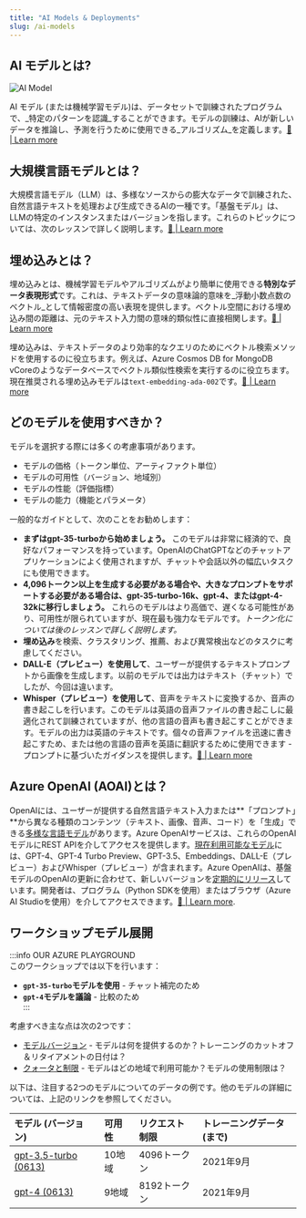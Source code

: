 ```yaml
---
title: "AI Models & Deployments"
slug: /ai-models
---
```


## AI モデルとは?

![AI Model](https://learn.microsoft.com/windows/ai/images/winml-model-flow.png)

AI モデル (または機械学習モデル)は、データセットで訓練されたプログラムで、_特定のパターンを認識_することができます。モデルの訓練は、AIが新しいデータを推論し、予測を行うために使用できる_アルゴリズム_を定義します。[🔖 | Learn more](https://learn.microsoft.com/windows/ai/windows-ml/what-is-a-machine-learning-model)  
   
## 大規模言語モデルとは？  
大規模言語モデル（LLM）は、多様なソースからの膨大なデータで訓練された、自然言語テキストを処理および生成できるAIの一種です。「基盤モデル」は、LLMの特定のインスタンスまたはバージョンを指します。これらのトピックについては、次のレッスンで詳しく説明します。[🔖 | Learn more](https://learn.microsoft.com/training/modules/introduction-large-language-models/)  
   
## 埋め込みとは？  
埋め込みとは、機械学習モデルやアルゴリズムがより簡単に使用できる**特別なデータ表現形式**です。これは、テキストデータの意味論的意味を_浮動小数点数のベクトル_として情報密度の高い表現を提供します。ベクトル空間における埋め込み間の距離は、元のテキスト入力間の意味的類似性に直接相関します。[🔖 | Learn more](https://learn.microsoft.com/azure/ai-services/openai/concepts/understand-embeddings#embedding-models)  
   
埋め込みは、テキストデータのより効率的なクエリのためにベクトル検索メソッドを使用するのに役立ちます。例えば、Azure Cosmos DB for MongoDB vCoreのようなデータベースでベクトル類似性検索を実行するのに役立ちます。現在推奨される埋め込みモデルは`text-embedding-ada-002`です。[🔖 | Learn more](https://learn.microsoft.com/azure/ai-services/openai/how-to/embeddings?tabs=console)  
   
## どのモデルを使用すべきか？  
モデルを選択する際には多くの考慮事項があります。  
- モデルの価格（トークン単位、アーティファクト単位）  
- モデルの可用性（バージョン、地域別）  
- モデルの性能（評価指標）  
- モデルの能力（機能とパラメータ）  
   
一般的なガイドとして、次のことをお勧めします：  
- **まずはgpt-35-turboから始めましょう。** このモデルは非常に経済的で、良好なパフォーマンスを持っています。OpenAIのChatGPTなどのチャットアプリケーションによく使用されますが、チャットや会話以外の幅広いタスクにも使用できます。  
- **4,096トークン以上を生成する必要がある場合や、大きなプロンプトをサポートする必要がある場合は、gpt-35-turbo-16k、gpt-4、またはgpt-4-32kに移行しましょう。** これらのモデルはより高価で、遅くなる可能性があり、可用性が限られていますが、現在最も強力なモデルです。*トークン化については後のレッスンで詳しく説明します。*  
- **埋め込み**を検索、クラスタリング、推薦、および異常検出などのタスクに考慮してください。  
- **DALL-E（プレビュー）を使用して**、ユーザーが提供するテキストプロンプトから画像を生成します。以前のモデルでは出力はテキスト（チャット）でしたが、今回は違います。  
- **Whisper（プレビュー）を使用して**、音声をテキストに変換するか、音声の書き起こしを行います。このモデルは英語の音声ファイルの書き起こしに最適化されて訓練されていますが、他の言語の音声も書き起こすことができます。モデルの出力は英語のテキストです。個々の音声ファイルを迅速に書き起こすため、または他の言語の音声を英語に翻訳するために使用できます - プロンプトに基づいたガイダンスを提供します。[🔖 | Learn more](https://learn.microsoft.com/azure/ai-services/openai/how-to/working-with-models?tabs=powershell)  
   
## Azure OpenAI (AOAI)とは？  
OpenAIには、ユーザーが提供する自然言語テキスト入力または**「プロンプト」**から異なる種類のコンテンツ（テキスト、画像、音声、コード）を「生成」できる[多様な言語モデル](https://platform.openai.com/docs/models/overview)があります。Azure OpenAIサービスは、これらのOpenAIモデルにREST APIを介してアクセスを提供します。[現在利用可能なモデル](https://learn.microsoft.com/en-us/azure/ai-services/openai/concepts/models)には、GPT-4、GPT-4 Turbo Preview、GPT-3.5、Embeddings、DALL-E（プレビュー）およびWhisper（プレビュー）が含まれます。Azure OpenAIは、基盤モデルのOpenAIの更新に合わせて、新しいバージョンを[定期的にリリース](https://learn.microsoft.com/azure/ai-services/openai/concepts/model-versions)しています。開発者は、プログラム（Python SDKを使用）またはブラウザ（Azure AI Studioを使用）を介してアクセスできます。[🔖 | Learn more](https://learn.microsoft.com/azure/ai-services/openai/overview).  
   
## ワークショップモデル展開  
:::info OUR AZURE PLAYGROUND  
このワークショップでは以下を行います：  
- **`gpt-35-turbo`モデルを使用** - チャット補完のため  
- **`gpt-4`モデルを議論** - 比較のため  
:::  
   
考慮すべき主な点は次の2つです：  
- [モデルバージョン](https://learn.microsoft.com/azure/ai-services/openai/concepts/models) - モデルは何を提供するのか？トレーニングのカットオフ＆リタイアメントの日付は？  
- [クォータと制限](https://learn.microsoft.com/azure/ai-services/openai/quotas-limits) - モデルはどの地域で利用可能か？モデルの使用制限は？  
   
以下は、注目する2つのモデルについてのデータの例です。他のモデルの詳細については、上記のリンクを参照してください。  
   
| モデル (バージョン) | 可用性 | リクエスト制限 | トレーニングデータ (まで) |  
|:---|:---|:---|:---|  
| [gpt-3.5-turbo (0613)](https://learn.microsoft.com/azure/ai-services/openai/concepts/models#gpt-35-models)| 10地域 | 4096トークン | 2021年9月 |  
| [gpt-4 (0613)](https://learn.microsoft.com/azure/ai-services/openai/concepts/models#gpt-4-and-gpt-4-turbo-preview-models)| 9地域 | 8192トークン | 2021年9月 |